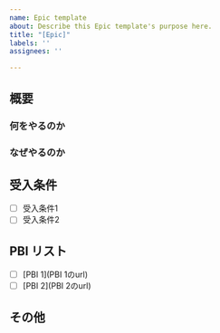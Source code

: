 ```yaml
---
name: Epic template
about: Describe this Epic template's purpose here.
title: "[Epic]"
labels: ''
assignees: ''

---
```


## 概要
<!-- このEpicにおける主要な課題や機能、及び期待される成果について簡潔に説明してください。-->

### 何をやるのか

### なぜやるのか

## 受入条件
<!-- このEpicを完了とするための条件を記載してください。受け入れ条件は状態として記載します。-->
- [ ] 受入条件1
- [ ] 受入条件2

## PBI リスト
<!-- 開発者がこのEpicを達成するために必要なプロダクトバックログを記載してください。-->
- [ ] [PBI 1](PBI 1のurl)
- [ ] [PBI 2](PBI 2のurl)

## その他
<!-- このEpicに関連するドキュメント、過去の類似したEpic、注記や備考などをここに記載してください。-->
